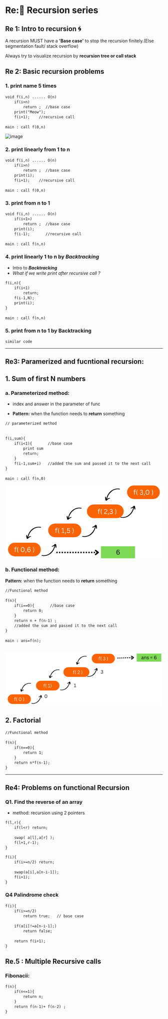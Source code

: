# Re:🔄 Recursion series
## Re 1: Intro to recursion 🌀
A recursion MUST have a **'Base case'** to stop the recursion finitely.(Else segmentation fault/ stack overflow)

Always try to visualize recursion by **recursion tree or call stack**
## Re 2: Basic recursion problems
### 1. print name 5 times
```
void f(i,n) ...... O(n)
    if(i>n)
        return ;  //base case
    print("Meow");
    f(i+1);    //recursive call

main : call f(0,n)
```
![image](https://github.com/vinitkesh/DSA_CP_in_cpp/assets/139075087/c371cfcb-e252-4402-bbb0-b16fa81b687d)


### 2. print linearly from 1 to n

```
void f(i,n) ...... O(n)
    if(i>n)
        return ;  //base case
    print(i);
    f(i+1);    //recursive call

main : call f(0,n)
```
### 3. print from n to 1
```
void f(i,n) ...... O(n)
    if(i<1>)
        return ;  //base case
    print(i);
    f(i-1);       //recursive call

main : call f(n,n)
```
### 4. print linearly 1 to n by ***Backtracking***
- Intro to ***Backtracking***
- *What if we write print after recursive call ?*

~~~
f(i,n){
    if(i<1)
        return;
    f(i-1,N);
    print(i);
}

main : call f(n,n)
~~~

### 5. print from n to 1 by Backtracking
```
similar code
```
---

## Re3: Paramerized and fucntional recursion:

## 1. Sum of first N numbers

### a. Parameterized method: 
- index and answer in the parameter of func

- **Pattern:** when the function needs to **return** something
```
// parameterized method


f(i,sum){
    if(i<1){       //base case
        print sum
        return;
    }
    f(i-1,sum+i)   //added the sum and passed it to the next call
}

main : call f(n,0)
```
![parametrized](image-1.png)


### b. Functional method:
 **Pattern:** when the function needs to **return** something

```
//Functional method

f(n){
    if(i==0){       //base case
        return 0;
    }
    return n + f(n-1) ;
    //added the sum and passed it to the next call
}

main : ans=f(n);
```

![Alt text](image-2.png)
---

## 2. Factorial

```
//Functional method

f(n){
    if(n==0){
        return 1;
    }
    return n*f(n-1);
}
```
---


## Re4: Problems on functional Recursion

### Q1. Find the reverse of an array
- method:  recursion using 2 pointers

```
f(l,r){
    if(l<r) return;

    swap( a[l],a[r] );
    f(l+1,r-1);
}
```

~~~
f(i){
    if(i>=n/2) return;

    swap(a[i],a[n-i-1]);
    f(i+1);
}
~~~

### Q4 Palindrome check

~~~
f(i){
    if(i>=n/2) 
        return true;   // base case

    if(a[i]!=a[n-i-1];)
        return false;
    
    return f(i+1);
}
~~~

## Re.5 : Multiple Recursive calls

### Fibonacii:
```
f(n){
    if(n<=1){
        return n;
    }
    return f(n-1)+ f(n-2) ;
}
```


